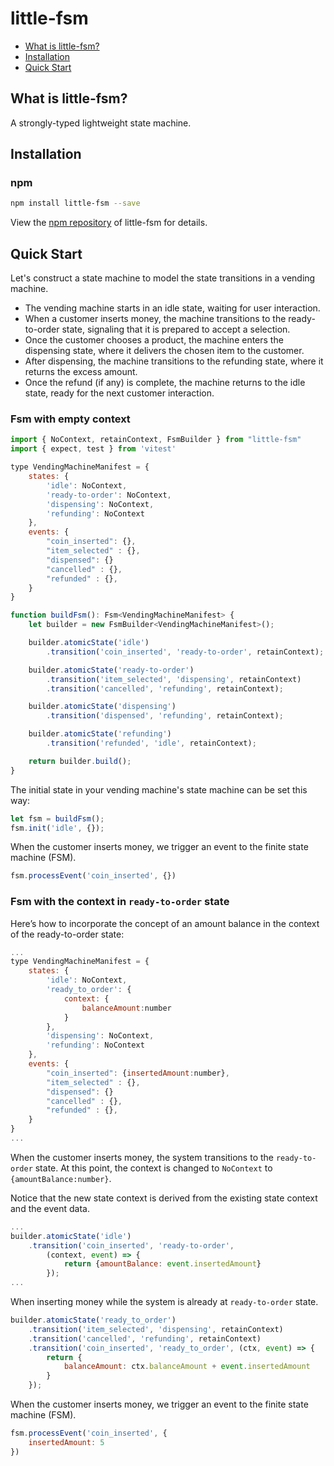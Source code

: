 # little-fsm

- [What is little-fsm?](#what-is-little-fsm)
- [Installation](#installation)
- [Quick Start](#quick-start)

## What is little-fsm?
A strongly-typed lightweight state machine. 

## Installation

### npm

```bash
npm install little-fsm --save
```
View the [npm repository](https://www.npmjs.com/package/little-fsm) of little-fsm for details.

## Quick Start

Let's construct a state machine to model the state transitions in a vending machine.

- The vending machine starts in an idle state, waiting for user interaction. 
- When a customer inserts money, the machine transitions to the ready-to-order state, signaling that it is prepared to accept a selection. 
- Once the customer chooses a product, the machine enters the dispensing state, where it delivers the chosen item to the customer.
- After dispensing, the machine transitions to the refunding state, where it returns the excess amount. 
- Once the refund (if any) is complete, the machine returns to the idle state, ready for the next customer interaction.

### Fsm with empty context

```js
import { NoContext, retainContext, FsmBuilder } from "little-fsm"
import { expect, test } from 'vitest'

type VendingMachineManifest = {
    states: {
        'idle': NoContext, 
        'ready-to-order': NoContext,
        'dispensing': NoContext,
        'refunding': NoContext
    },
    events: {
        "coin_inserted": {},
        "item_selected" : {},
        "dispensed": {}
        "cancelled" : {},
        "refunded" : {},
    }
}

function buildFsm(): Fsm<VendingMachineManifest> {
    let builder = new FsmBuilder<VendingMachineManifest>();

    builder.atomicState('idle')
        .transition('coin_inserted', 'ready-to-order', retainContext);

    builder.atomicState('ready-to-order')
        .transition('item_selected', 'dispensing', retainContext)
        .transition('cancelled', 'refunding', retainContext);

    builder.atomicState('dispensing')
        .transition('dispensed', 'refunding', retainContext);

    builder.atomicState('refunding')
        .transition('refunded', 'idle', retainContext);

    return builder.build();
}
```
The initial state in your vending machine's state machine can be set this way:
```js
let fsm = buildFsm();    
fsm.init('idle', {});
```

When the customer inserts money, we trigger an event to the finite state machine (FSM).
```js
fsm.processEvent('coin_inserted', {})
```

### Fsm with the context in `ready-to-order` state

Here’s how to incorporate the concept of an amount balance in the context of the ready-to-order state:

```js
...
type VendingMachineManifest = {
    states: {
        'idle': NoContext,
        'ready_to_order': {
            context: {
                balanceAmount:number
            }
        },
        'dispensing': NoContext,
        'refunding': NoContext
    },
    events: {
        "coin_inserted": {insertedAmount:number},
        "item_selected" : {},
        "dispensed": {}
        "cancelled" : {},
        "refunded" : {},
    }
}
...
```
When the customer inserts money, the system transitions to the `ready-to-order` state. At this point, the context is changed to `NoContext` to `{amountBalance:number}`.

Notice that the new state context is derived from the existing state context and the event data.

```js
...
builder.atomicState('idle')
    .transition('coin_inserted', 'ready-to-order', 
        (context, event) => {
            return {amountBalance: event.insertedAmount}
        });
...
```

When inserting money while the system is already at `ready-to-order` state.
```js
builder.atomicState('ready_to_order')
    .transition('item_selected', 'dispensing', retainContext)
    .transition('cancelled', 'refunding', retainContext)
    .transition('coin_inserted', 'ready_to_order', (ctx, event) => {
        return {
            balanceAmount: ctx.balanceAmount + event.insertedAmount
        }
    });
```
When the customer inserts money, we trigger an event to the finite state machine (FSM).
```js
fsm.processEvent('coin_inserted', {
    insertedAmount: 5
})
```